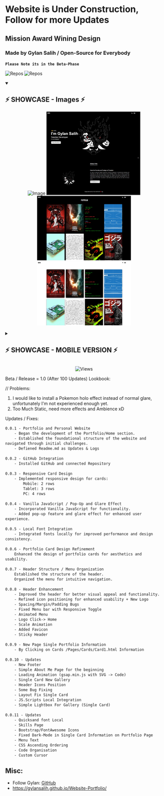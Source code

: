 # Website is Under Construction, Follow for more Updates
## Mission Award Wining Design
### Made by Gylan Salih / Open-Source for Everybody

**`Please Note its in the Beta-Phase`**


<p align="left">
<img alt="Repos" title="Repos" src="https://custom-icon-badges.demolab.com/badge/-Open--Source-black?logo=package&logoColor=white&style=for-the-badge"/>
<img alt="Repos" title="Repos" src="https://custom-icon-badges.demolab.com/badge/-Made--With--Love-black?logo=love&logoColor=white&style=for-the-badge"/>
<p/>

<details open>
    <summary><h2>⚡ SHOWCASE - Images ⚡</h2></summary>
<p align="center">
<img alt="Image" title="Image" width="300px height="300px src="https://github.com/GylanSalih/Website-Portfolio/blob/main/assets/img/Github_showcasee/Single_Card.png"/>
<img alt="Image" title="Image" width="300px height="300px src="https://github.com/GylanSalih/Website-Portfolio/blob/main/assets/img/Github_showcasee/About_Me.jpeg"/>
<img alt="Image" title="Image" width="300px height="300px src="https://github.com/GylanSalih/Website-Portfolio/blob/main/assets/img/Github_showcasee/Landing_Page-black.jpeg"/>
<img alt="Image" title="Image" width="300px height="300px src="https://github.com/GylanSalih/Website-Portfolio/blob/main/assets/img/Github_showcasee/Landing_Page-white.jpeg"/>
</p>
</details>

<details>
    <summary><h2>⚡ SHOWCASE - MOBILE VERSION ⚡</h2></summary>
<p align="center">
<img alt="Image" title="Image" width="300px height="300px src="https://github.com/GylanSalih/Website-Portfolio/blob/main/assets/img/Github_showcasee/Mobile.jpeg"/>
<img alt="Image" title="Image" width="300px height="300px src="https://github.com/GylanSalih/Website-Portfolio/blob/main/assets/img/Github_showcasee/Mobile_Responsive.jpeg"/>
</p>
</details>

<p align="center">
<img alt="Views" title="Views" src="https://skillicons.dev/icons?i=js,html,css"/>
</p>

Beta / Release = 1.0 (After 100 Updates)
Lookbook:

// Problems: 
1. I would like to install a Pokemon holo effect instead of normal glare, unfortunately I'm not experienced enough yet.
2. Too Much Static, need more effects and Ambience xD

Updates / Fixes:


    0.0.1 - Portfolio and Personal Website
        - Began the development of the Portfolio/Home section.
        - Established the foundational structure of the website and navigated through initial challenges.
        - Defiened Readme.md as Updates & Logs

    0.0.2 - GitHub Integration
        - Installed GitHub and connected Repository

    0.0.3 - Responsive Card Design
        - Implemented responsive design for cards:
            Mobile: 2 rows
            Tablet: 3 rows
            PC: 4 rows

    0.0.4 - Vanilla JavaScript / Pop-Up and Glare Effect
        - Incorporated Vanilla JavaScript for functionality.
        - Added pop-up feature and glare effect for enhanced user experience.

    0.0.5 - Local Font Integration
        - Integrated fonts locally for improved performance and design consistency.

    0.0.6 - Portfolio Card Design Refinement
        Enhanced the design of portfolio cards for aesthetics and usability.

    0.0.7 - Header Structure / Menu Organization
        Established the structure of the header.
        Organized the menu for intuitive navigation.

    0.0.8 - Header Enhancement
        - Improved the header for better visual appeal and functionality.
        - Refined icon positioning for enhanced usability + New Logo
        - Spacing/Margin/Padding Bugs
        - Fixed Menu bar with Responsive Toggle
        - Animated Menu
        - Logo Click-> Home
        - Scale Animation
        - Added Favicon
        - Sticky Header

    0.0.9 - New Page Single Portfolio Information
        - By Clicking on Cards /Pages/Cards/Card1.html Information

    0.0.10 - Updates
        - New Footer
        - Simple About Me Page for the beginning
        - Loading Animation (gsap.min.js with SVG -> Code)
        - Single Card New Gallery
        - Header Icons Position
        - Some Bug Fixing
        - Layout Fix Single Card
        - JS.Scripts Local Integration
        - Simple Lightbox For Gallery (Single Card)

    0.0.11 - Updates
        - Quicksand font Local
        - Skills Page
        - Bootstrap/FontAwesome Icons
        - Fixed Dark-Mode in Single Card Information on Portfolio Page
        - Menu Text
        - CSS Ascending Ordering 
        - Code Organisation
        - Custom Cursor

## Misc:

* Follow Gylan: [GitHub](https://github.com/gylansalih)
* https://gylansalih.github.io/Website-Portfolio/
